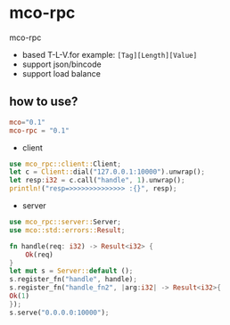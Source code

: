 # mco-rpc

mco-rpc

* based T-L-V.for example:  ```[Tag][Length][Value]```
* support json/bincode
* support load balance

## how to use?

```toml
mco="0.1"
mco-rpc = "0.1"
```

* client

```rust
use mco_rpc::client::Client;
let c = Client::dial("127.0.0.1:10000").unwrap();
let resp:i32 = c.call("handle", 1).unwrap();
println!("resp=>>>>>>>>>>>>>> :{}", resp);
```

* server

```rust
use mco_rpc::server::Server;
use mco::std::errors::Result;

fn handle(req: i32) -> Result<i32> {
    Ok(req)
}
let mut s = Server::default ();
s.register_fn("handle", handle);
s.register_fn("handle_fn2", |arg:i32| -> Result<i32>{
Ok(1)
});
s.serve("0.0.0.0:10000");
```
